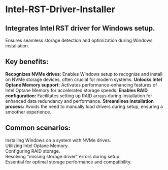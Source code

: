 # Intel-RST-Driver-Installer
## Integrates Intel RST driver for Windows setup.
Ensures seamless storage detection and optimization during Windows installation.

## Key benefits:
**Recognizes NVMe drives:** Enables Windows setup to recognize and install on NVMe storage devices, often crucial for modern systems.
**Unlocks Intel Optane Memory support:** Activates performance-enhancing features of Intel Optane Memory for accelerated storage speeds.
**Enables RAID configuration:** Facilitates setting up RAID arrays during installation for enhanced data redundancy and performance.
**Streamlines installation process:** Avoids the need to manually load drivers during setup, ensuring a smoother experience.

## Common scenarios:
Installing Windows on a system with NVMe drives.   
Utilizing Intel Optane Memory.  
Configuring RAID storage.  
Resolving "missing storage driver" errors during setup.  
Essential for optimal storage performance and compatibility.  
